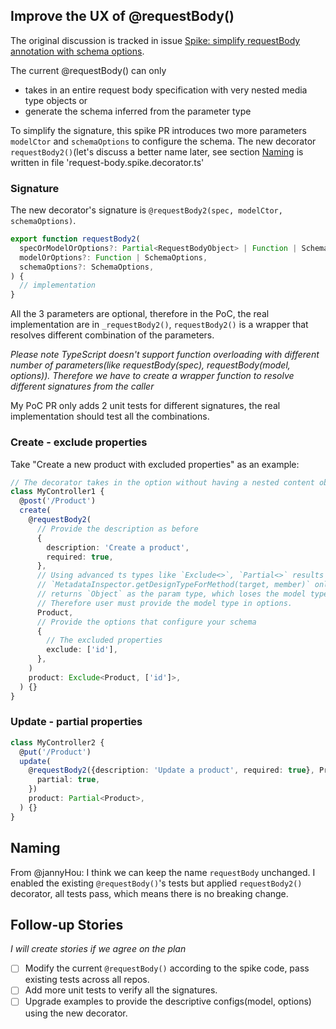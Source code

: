 ## Improve the UX of @requestBody()

The original discussion is tracked in issue
[Spike: simplify requestBody annotation with schema options](https://github.com/strongloop/loopback-next/issues/2654).

The current @requestBody() can only

- takes in an entire request body specification with very nested media type
  objects or
- generate the schema inferred from the parameter type

To simplify the signature, this spike PR introduces two more parameters
`modelCtor` and `schemaOptions` to configure the schema. The new decorator
`requestBody2()`(let's discuss a better name later, see section
[Naming](#Naming) is written in file 'request-body.spike.decorator.ts'

### Signature

The new decorator's signature is
`@requestBody2(spec, modelCtor, schemaOptions)`.

```ts
export function requestBody2(
  specOrModelOrOptions?: Partial<RequestBodyObject> | Function | SchemaOptions,
  modelOrOptions?: Function | SchemaOptions,
  schemaOptions?: SchemaOptions,
) {
  // implementation
}
```

All the 3 parameters are optional, therefore in the PoC, the real implementation
are in `_requestBody2()`, `requestBody2()` is a wrapper that resolves different
combination of the parameters.

_Please note TypeScript doesn't support function overloading with different
number of parameters(like requestBody(spec), requestBody(model, options)).
Therefore we have to create a wrapper function to resolve different signatures
from the caller_

My PoC PR only adds 2 unit tests for different signatures, the real
implementation should test all the combinations.

### Create - exclude properties

Take "Create a new product with excluded properties" as an example:

```ts
// The decorator takes in the option without having a nested content object
class MyController1 {
  @post('/Product')
  create(
    @requestBody2(
      // Provide the description as before
      {
        description: 'Create a product',
        required: true,
      },
      // Using advanced ts types like `Exclude<>`, `Partial<>` results in
      // `MetadataInspector.getDesignTypeForMethod(target, member)` only
      // returns `Object` as the param type, which loses the model type's info.
      // Therefore user must provide the model type in options.
      Product,
      // Provide the options that configure your schema
      {
        // The excluded properties
        exclude: ['id'],
      },
    )
    product: Exclude<Product, ['id']>,
  ) {}
}
```

### Update - partial properties

```ts
class MyController2 {
  @put('/Product')
  update(
    @requestBody2({description: 'Update a product', required: true}, Product, {
      partial: true,
    })
    product: Partial<Product>,
  ) {}
}
```

## Naming

From @jannyHou: I think we can keep the name `requestBody` unchanged. I enabled
the existing `@requestBody()`'s tests but applied `requestBody2()` decorator,
all tests pass, which means there is no breaking change.

## Follow-up Stories

_I will create stories if we agree on the plan_

- [ ] Modify the current `@requestBody()` according to the spike code, pass
      existing tests across all repos.
- [ ] Add more unit tests to verify all the signatures.
- [ ] Upgrade examples to provide the descriptive configs(model, options) using
      the new decorator.
